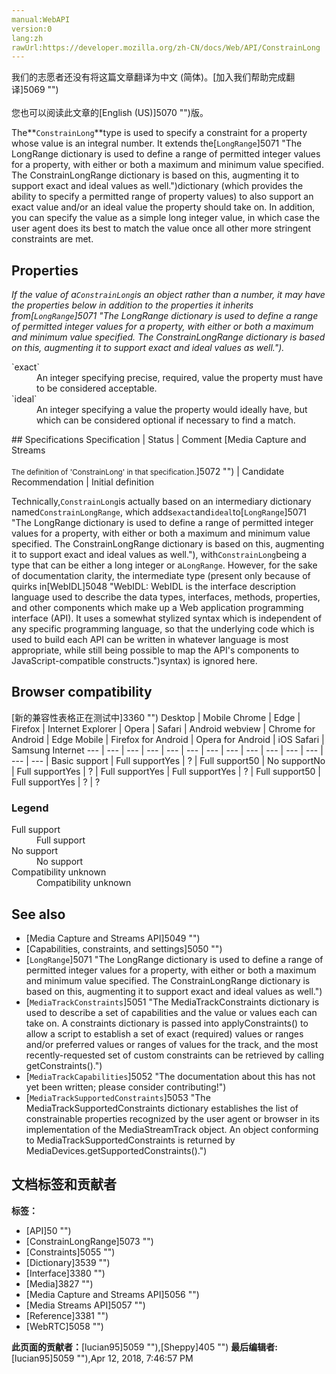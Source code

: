 ```yaml
---
manual:WebAPI
version:0
lang:zh
rawUrl:https://developer.mozilla.org/zh-CN/docs/Web/API/ConstrainLong
---
```




<bdi>我们的志愿者还没有将这篇文章翻译为<bdi>中文 (简体)</bdi>。[加入我们帮助完成翻译]5069 "")<br></br>您也可以阅读此文章的[English (US)]5070 "")版。</bdi>






The**`ConstrainLong`**type is used to specify a constraint for a property whose value is an integral number. It extends the[`LongRange`]5071 "The LongRange dictionary is used to define a range of permitted integer values for a property, with either or both a maximum and minimum value specified. The ConstrainLongRange dictionary is based on this, augmenting it to support exact and ideal values as well.")dictionary (which provides the ability to specify a permitted range of property values) to also support an exact value and/or an ideal value the property should take on. In addition, you can specify the value as a simple long integer value, in which case the user agent does its best to match the value once all other more stringent constraints are met.


## Properties<a name="Properties"></a>


<em>If the value of a`ConstrainLong`is an object rather than a number, it may have the properties below in addition to the properties it inherits from[`LongRange`]5071 "The LongRange dictionary is used to define a range of permitted integer values for a property, with either or both a maximum and minimum value specified. The ConstrainLongRange dictionary is based on this, augmenting it to support exact and ideal values as well.").</em>

<dl><dt>`exact`</dt><dd>An integer specifying precise, required, value the property must have to be considered acceptable.</dd><dt>`ideal`</dt><dd>An integer specifying a value the property would ideally have, but which can be considered optional if necessary to find a match.</dd></dl>
## Specifications<a name="Specifications"></a>
Specification | Status | Comment 
[Media Capture and Streams<br></br><small>The definition of &#39;ConstrainLong&#39; in that specification.</small>]5072 "") | Candidate Recommendation | Initial definition 



Technically,`ConstrainLong`is actually based on an intermediary dictionary named`ConstrainLongRange`, which adds`exact`and`ideal`to[`LongRange`]5071 "The LongRange dictionary is used to define a range of permitted integer values for a property, with either or both a maximum and minimum value specified. The ConstrainLongRange dictionary is based on this, augmenting it to support exact and ideal values as well."), with`ConstrainLong`being a type that can be either a long integer or a`LongRange`. However, for the sake of documentation clarity, the intermediate type (present only because of quirks in[WebIDL]5048 "WebIDL: WebIDL is the interface description language used to describe the data types, interfaces, methods, properties, and other components which make up a Web application programming interface (API). It uses a somewhat stylized syntax which is independent of any specific programming language, so that the underlying code which is used to build each API can be written in whatever language is most appropriate, while still being possible to map the API's components to JavaScript-compatible constructs.")syntax) is ignored here.



## Browser compatibility<a name="Browser_compatibility"></a>
[新的兼容性表格正在测试中<i></i>]3360 "")
<abbr>Desktop<i></i></abbr> | <abbr>Mobile<i></i></abbr> 
<abbr>Chrome<i></i></abbr> | <abbr>Edge<i></i></abbr> | <abbr>Firefox<i></i></abbr> | <abbr>Internet Explorer<i></i></abbr> | <abbr>Opera<i></i></abbr> | <abbr>Safari<i></i></abbr> | <abbr>Android webview<i></i></abbr> | <abbr>Chrome for Android<i></i></abbr> | <abbr>Edge Mobile<i></i></abbr> | <abbr>Firefox for Android<i></i></abbr> | <abbr>Opera for Android<i></i></abbr> | <abbr>iOS Safari<i></i></abbr> | <abbr>Samsung Internet<i></i></abbr> 
 ---  |  ---  |  ---  |  ---  |  ---  |  ---  |  ---  |  ---  |  ---  |  ---  |  ---  |  ---  |  ---  |  ---  | 
Basic support | <abbr>Full support</abbr>Yes | <abbr>?</abbr> | <abbr>Full support</abbr>50 | <abbr>No support</abbr>No | <abbr>Full support</abbr>Yes | <abbr>?</abbr> | <abbr>Full support</abbr>Yes | <abbr>Full support</abbr>Yes | <abbr>?</abbr> | <abbr>Full support</abbr>50 | <abbr>Full support</abbr>Yes | <abbr>?</abbr> | <abbr>?</abbr> 


### Legend<a name="Legend"></a>
<dl><dt><abbr>Full support</abbr></dt><dd>Full support</dd><dt><abbr>No support</abbr></dt><dd>No support</dd><dt><abbr>Compatibility unknown</abbr></dt><dd>Compatibility unknown</dd></dl>

## See also<a name="See_also"></a>

* [Media Capture and Streams API]5049 "")
* [Capabilities, constraints, and settings]5050 "")
* [`LongRange`]5071 "The LongRange dictionary is used to define a range of permitted integer values for a property, with either or both a maximum and minimum value specified. The ConstrainLongRange dictionary is based on this, augmenting it to support exact and ideal values as well.")
* [`MediaTrackConstraints`]5051 "The MediaTrackConstraints dictionary is used to describe a set of capabilities and the value or values each can take on. A constraints dictionary is passed into applyConstraints() to allow a script to establish a set of exact (required) values or ranges and/or preferred values or ranges of values for the track, and the most recently-requested set of custom constraints can be retrieved by calling getConstraints().")
* [`MediaTrackCapabilities`]5052 "The documentation about this has not yet been written; please consider contributing!")
* [`MediaTrackSupportedConstraints`]5053 "The MediaTrackSupportedConstraints dictionary establishes the list of constrainable properties recognized by the user agent or browser in its implementation of the MediaStreamTrack object. An object conforming to MediaTrackSupportedConstraints is returned by MediaDevices.getSupportedConstraints().")



## 文档标签和贡献者
**标签：**
* [API]50 "")
* [ConstrainLongRange]5073 "")
* [Constraints]5055 "")
* [Dictionary]3539 "")
* [Interface]3380 "")
* [Media]3827 "")
* [Media Capture and Streams API]5056 "")
* [Media Streams API]5057 "")
* [Reference]3381 "")
* [WebRTC]5058 "")

**此页面的贡献者：**[lucian95]5059 ""),[Sheppy]405 "")
**最后编辑者:**[lucian95]5059 ""),<time>Apr 12, 2018, 7:46:57 PM</time>


